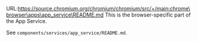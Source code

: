 URL:https://source.chromium.org/chromium/chromium/src/+/main:chrome\browser\apps\app_service\README.md
This is the browser-specific part of the App Service.

See `components/services/app_service/README.md`.
